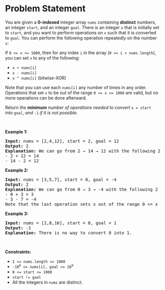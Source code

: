 # Problem Statement

<p>You are given a <strong>0-indexed</strong> integer array <code>nums</code> containing <strong>distinct</strong> numbers, an integer <code>start</code>, and an integer <code>goal</code>. There is an integer <code>x</code> that is initially set to <code>start</code>, and you want to perform operations on <code>x</code> such that it is converted to <code>goal</code>. You can perform the following operation repeatedly on the number <code>x</code>:</p>

<p>If <code>0 &lt;= x &lt;= 1000</code>, then for any index <code>i</code> in the array (<code>0 &lt;= i &lt; nums.length</code>), you can set <code>x</code> to any of the following:</p>

<ul>
	<li><code>x + nums[i]</code></li>
	<li><code>x - nums[i]</code></li>
	<li><code>x ^ nums[i]</code> (bitwise-XOR)</li>
</ul>

<p>Note that you can use each <code>nums[i]</code> any number of times in any order. Operations that set <code>x</code> to be out of the range <code>0 &lt;= x &lt;= 1000</code> are valid, but no more operations can be done afterward.</p>

<p>Return <em>the <strong>minimum</strong> number of operations needed to convert </em><code>x = start</code><em> into </em><code>goal</code><em>, and </em><code>-1</code><em> if it is not possible</em>.</p>

<p>&nbsp;</p>
<p><strong>Example 1:</strong></p>

<pre>
<strong>Input:</strong> nums = [2,4,12], start = 2, goal = 12
<strong>Output:</strong> 2
<strong>Explanation:</strong> We can go from 2 &rarr; 14 &rarr; 12 with the following 2 operations.
- 2 + 12 = 14
- 14 - 2 = 12
</pre>

<p><strong>Example 2:</strong></p>

<pre>
<strong>Input:</strong> nums = [3,5,7], start = 0, goal = -4
<strong>Output:</strong> 2
<strong>Explanation:</strong> We can go from 0 &rarr; 3 &rarr; -4 with the following 2 operations. 
- 0 + 3 = 3
- 3 - 7 = -4
Note that the last operation sets x out of the range 0 &lt;= x &lt;= 1000, which is valid.
</pre>

<p><strong>Example 3:</strong></p>

<pre>
<strong>Input:</strong> nums = [2,8,16], start = 0, goal = 1
<strong>Output:</strong> -1
<strong>Explanation:</strong> There is no way to convert 0 into 1.
</pre>

<p>&nbsp;</p>
<p><strong>Constraints:</strong></p>

<ul>
	<li><code>1 &lt;= nums.length &lt;= 1000</code></li>
	<li><code>-10<sup>9</sup> &lt;= nums[i], goal &lt;= 10<sup>9</sup></code></li>
	<li><code>0 &lt;= start &lt;= 1000</code></li>
	<li><code>start != goal</code></li>
	<li>All the integers in <code>nums</code> are distinct.</li>
</ul>
